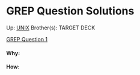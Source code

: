 # GREP Question Solutions

Up: [UNIX](unix)
Brother(s):
TARGET DECK

[GREP Question 1](grep_question_1)



































#### Why:
#### How:









